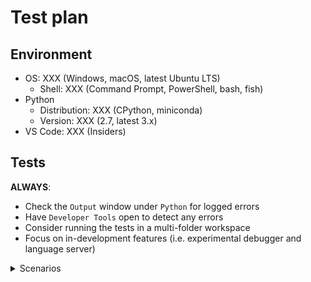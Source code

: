 # Test plan

## Environment

- OS: XXX (Windows, macOS, latest Ubuntu LTS)
  - Shell: XXX (Command Prompt, PowerShell, bash, fish)
- Python
  - Distribution: XXX (CPython, miniconda)
  - Version: XXX (2.7, latest 3.x)
- VS Code: XXX (Insiders)

## Tests

**ALWAYS**:
- Check the `Output` window under `Python` for logged errors
- Have `Developer Tools` open to detect any errors
- Consider running the tests in a multi-folder workspace
- Focus on in-development features (i.e. experimental debugger and language server)

<details>
  <summary>Scenarios</summary>

### [Environment](https://code.visualstudio.com/docs/python/environments)
#### Interpreters

- [ ] Interpreter is [shown in the status bar](https://code.visualstudio.com/docs/python/environments#_choosing-an-environment)
- [ ] An interpreter can be manually specified using the [`Select Interpreter` command](https://code.visualstudio.com/docs/python/environments#_choosing-an-environment)
- [ ] Detected system-installed interpreters
- [ ] Detected an Anaconda installation
- [ ] (Linux/macOS) Detected all interpreters installed w/ [pyenv](https://github.com/pyenv/pyenv) detected
- [ ] [`"python.pythonPath"`](https://code.visualstudio.com/docs/python/environments#_manually-specifying-an-interpreter) triggers an update in the status bar
- [ ] `Run Python File in Terminal`
- [ ] `Run Selection/Line in Python Terminal`
  - [ ] Right-click
  - [ ] Command
  - [ ] `Shift+Enter`

#### Virtual environments

**ALWAYS**:
- Use the latest version of Anaconda
- Realize that `conda` is slow
- Create an environment with a space in their path somewhere as well as upper and lowercase characters
- Make sure that you do not have `python.pythonPath` specified in your `settings.json` when testing automatic detection
- Do note that the `Select Interpreter` drop-down window scrolls

- [ ] Detected a single virtual environment at the top-level of the workspace folder (if you created this _after_ opening VS Code, then run `Reload Window` to pick up the new environment)
  - [ ] Appropriate suffix label specified in status bar (e.g. `(venv)`)
  - [ ] [`Create Terminal`](https://code.visualstudio.com/docs/python/environments#_activating-an-environment-in-the-terminal) works
    - [ ] Steals focus
    - [ ] `"python.terminal.activateEnvironment": false` deactivates automatically running the activation script in the terminal
  - [ ] After the language server downloads it is able to complete its analysis of the environment w/o requiring a restart
- [ ] Detect multiple virtual environments contained in the directory specified in `"python.venvPath"`
- [ ] Detected all [conda environments created with an interpreter](https://code.visualstudio.com/docs/python/environments#_conda-environments)
  - [ ] Appropriate suffix label specified in status bar (e.g. `(condaenv)`)
  - [ ] Prompted to install Pylint
    - [ ] Asked whether to install using conda or pip
    - [ ] Installs into environment
  - [ ] [`Create Terminal`](https://code.visualstudio.com/docs/python/environments#_activating-an-environment-in-the-terminal) works
    - [ ] `"python.terminal.activateEnvironment": false` deactivates automatically running the activation script in the terminal
  - [ ] After the language server downloads it is able to complete its analysis of the environment w/o requiring a restart
- [ ] (Linux/macOS until [`-m` is supported](https://github.com/Microsoft/vscode-python/issues/978)) Detected the virtual environment created by [pipenv](https://docs.pipenv.org/)
  - [ ] Appropriate suffix label specified in status bar (e.g. `(pipenv)`)
  - [ ] Prompt to install Pylint uses `pipenv install --dev`
  - [ ] [`Create Terminal`](https://code.visualstudio.com/docs/python/environments#_activating-an-environment-in-the-terminal) works
    - [ ] `"python.terminal.activateEnvironment": false` deactivates automatically running the activation script in the terminal
  - [ ] After the language server downloads it is able to complete its analysis of the environment w/o requiring a restart
- [ ] (Linux/macOS) Virtual environments created under `{workspaceFolder}/.direnv/python-{python_version}` are detected (for [direnv](https://direnv.net/) and its [`layout python3`](https://github.com/direnv/direnv/blob/master/stdlib.sh) support)
  - [ ] Appropriate suffix label specified in status bar (e.g. `(venv)`)

#### [Environment files](https://code.visualstudio.com/docs/python/environments#_environment-variable-definitions-file)
Sample files:
```python
# example.py
import os
print('Hello,', os.environ.get('WHO'), '!')
```
```
# .env
WHO=world
PYTHONPATH=some/path/somewhere
````

**ALWAYS**:
- Make sure to use `Reload Window` between tests to reset your environment
- Note that environment files only apply under the debugger and Jedi

- [ ] Environment variables in a `.env` file are exposed when running under the debugger
- [ ] `"python.envFile"` allows for specifying an environment file manually (e.g. Jedi picks up `PYTHONPATH` changes)
- [ ] `envFile` in a `launch.json` configuration works

#### [Debugging](https://code.visualstudio.com/docs/python/environments#_python-interpreter-for-debugging)

- [ ] `pythonPath` setting in your `launch.json` overrides your `python.pythonPath` default setting

### [Linting](https://code.visualstudio.com/docs/python/linting)

**ALWAYS**:
- Check under the `Problems` tab to see e.g. if a linter is raising errors

#### Pylint/default linting
[Prompting to install Pylint is covered under `Environments` above]

For testing the disablement of the default linting rules for Pylint:
```ini
# pylintrc
[MESSAGES CONTROL]
enable=bad-names
```
```python3
# example.py
foo = 42  # Marked as a blacklisted name.
```
- [ ] Installation via the prompt installs Pylint as appropriate
  - [ ] Uses `--user` for system-install of Python
  - [ ] Installs into a virtual environment environment directly
- [ ] Pylint works
- [ ] `"python.linting.pylintUseMinimalCheckers": false` turns off the default rules w/ no `pylintrc` file present
- [ ] The existence of a `pylintrc` file turns off the default rules

#### Other linters

**Note**:
- You can use the `Run Linting` command to run a newly installed linter
- When the extension installs a new linter, it turns off all other linters

- [ ] flake8 works
  - [ ] `Select linter` lists the linter and installs it if necessary
- [ ] mypy works
  - [ ] `Select linter` lists the linter and installs it if necessary
- [ ] pep8 works
  - [ ] `Select linter` lists the linter and installs it if necessary
- [ ] prospector works
  - [ ] `Select linter` lists the linter and installs it if necessary
- [ ] pydocstyle works
  - [ ] `Select linter` lists the linter and installs it if necessary
- [ ] pylama works
  - [ ] `Select linter` lists the linter and installs it if necessary
- [ ] 3 or more linters work simultaneously (make sure you have turned on the linters in your `settings.json`)
  - [ ] `Run Linting` runs all activated linters
  - [ ] `"python.linting.enabled": false` disables all linters
  - [ ] The `Enable Linting` command changes `"python.linting.enabled"`
- [ ] `"python.linting.lintOnSave` works

### [Editing](https://code.visualstudio.com/docs/python/editing)

#### [IntelliSense](https://code.visualstudio.com/docs/python/editing#_autocomplete-and-intellisense)

Please also test for general accuracy on the most "interesting" code you can find.

- [ ] `"python.autoComplete.extraPaths"` works
- [ ] `"python.autocomplete.addBrackets": true` causes auto-completion of functions to append `()`

#### [Formatting](https://code.visualstudio.com/docs/python/editing#_formatting)
Sample file:
```python
# There should be _some_ change after running `Format Document`.
import os,sys;
def foo():pass
```

- [ ] Prompted to install a formatter if none installed and `Format Document` is run
  - [ ] Installing `autopep8` works
  - [ ] Installing `black` works
  - [ ] Installing `yapf` works
- [ ] Formatters work with default settings (i.e. `"python.formatting.provider"` is specified but not matching `*Path`or `*Args` settings)
  - [ ] autopep8
  - [ ] black
  - [ ] yapf
- [ ] Formatters work when appropriate `*Path` and `*Args` settings are specified (use absolute paths; use `~` if possible)
  - [ ] autopep8
  - [ ] black
  - [ ] yapf
- [ ] `"editor.formatOnType": true` works and has expected results

#### [Refactoring](https://code.visualstudio.com/docs/python/editing#_refactoring)

- [ ] [`Extract Variable`](https://code.visualstudio.com/docs/python/editing#_extract-variable) works
  - [ ] You are prompted to install `rope` if it is not already available
- [ ] [`Extract method`](https://code.visualstudio.com/docs/python/editing#_extract-method) works
  - [ ] You are prompted to install `rope` if it is not already available
- [ ] [`Sort Imports`](https://code.visualstudio.com/docs/python/editing#_sort-imports) works

### [Debugging](https://code.visualstudio.com/docs/python/debugging)

**ALWAYS**:
- Test the current debugger
- Test the experimental debugger (and note whether it is _at least_ as fast as the old debugger)

- [ ] [Configurations](https://code.visualstudio.com/docs/python/debugging#_debugging-specific-app-types) work (see [`package.json`](https://github.com/Microsoft/vscode-python/blob/master/package.json) and the `"configurationSnippets"` section for all of the possible configurations)
- [ ] Running code from start to finish w/ no special debugging options (e.g. no breakpoints)
- [ ] Breakpoint-like things
  - [ ] Breakpoint
    - [ ] Set
    - [ ] Hit
  - [ ] Conditional breakpoint
    - [ ] Expression
      - [ ] Set
      - [ ] Hit
    - [ ] Hit count
      - [ ] Set
      - [ ] Hit
  - [ ] Logpoint
    - [ ] Set
    - [ ] Hit
- [ ] Stepping
  - [ ] Over
  - [ ] Into
  - [ ] Out
- [ ] Can inspect variables
  - [ ] Through hovering over variable in code
  - [ ] `Variables` section of debugger sidebar
- [ ] [Remote debugging](https://code.visualstudio.com/docs/python/debugging#_remote-debugging) works
  - [ ] ... over SSH
- [ ] [App Engine](https://code.visualstudio.com/docs/python/debugging#_google-app-engine-debugging)

### [Unit testing](https://code.visualstudio.com/docs/python/unit-testing)

#### [`unittest`](https://code.visualstudio.com/docs/python/unit-testing#_unittest-configuration-settings)
```python
import unittest

class PassingTests(unittest.TestCase):

    def test_passing(self):
        self.assertEqual(42, 42)

    def test_passing_still(self):
        self.assertEqual("silly walk", "silly walk")


class FailingTests(unittest.TestCase):

    def test_failure(self):
        self.assertEqual(42, -13)

    def test_failure_still(self):
        self.assertEqual("I'm right!", "no, I am!")
```
- [ ] `Run All Unit Tests` triggers the prompt to configure the test runner
- [ ] Tests are discovered (as shown by code lenses on each test)
  - [ ] Code lens for a class runs all tests for that class
  - [ ] Code lens for a method runs just that test
    - [ ] `Run Test` works
    - [ ] `Debug Test` works

#### [`pytest`](https://code.visualstudio.com/docs/python/unit-testing#_pytest-configuration-settings)
```python
def test_passing():
    assert 42 == 42

def test_failure():
    assert 42 == -13
```

- [ ] `Run All Unit Tests` triggers the prompt to configure the test runner
  - [ ] `pytest` gets installed
- [ ] Tests are discovered (as shown by code lenses on each test)
  - [ ] `Run Test` works
  - [ ] `Debug Test` works

#### [`nose`](https://code.visualstudio.com/docs/python/unit-testing#_nose-configuration-settings)
```python
def test_passing():
    assert 42 == 42

def test_failure():
    assert 42 == -13
```

- [ ] `Run All Unit Tests` triggers the prompt to configure the test runner
  - [ ] Nose gets installed
- [ ] Tests are discovered (as shown by code lenses on each test)
  - [ ] `Run Test` works
  - [ ] `Debug Test` works

#### General

- [ ] Code lenses appears
  - [ ] `Run Test` lens works (and status bar updates as appropriate)
  - [ ] `Debug Test` lens works
  - [ ] Appropriate ✔/❌ shown for each test
- [ ] Status bar is functioning
  - [ ] Appropriate test results displayed
  - [ ] `Run All Unit Tests` works
  - [ ] `Discover Unit Tests` works (resets tests result display in status bar)
  - [ ] `Run Unit Test Method ...` works
  - [ ] `View Unit Test Output` works
  - [ ] After having at least one failure, `Run Failed Tests` works

</details>
